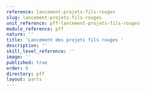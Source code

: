 ```yaml
---
reference: lancement-projets-fils-rouges
slug: lancement-projets-fils-rouges
unit_reference: pff-lancement-projets-fils-rouges
module_reference: pff
nature: ''
title: 'Lancement des projets fils rouges '
description: ''
skill_level_reference: ''
image: ''
published: true
order: 6
directory: pff
layout: parts
---
```

